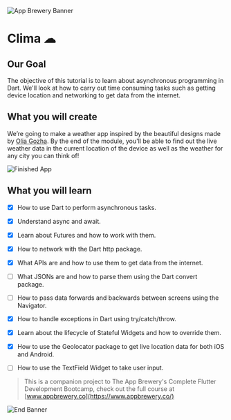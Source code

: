 ![App Brewery Banner](https://github.com/londonappbrewery/Images/blob/master/AppBreweryBanner.png)


# Clima ☁

## Our Goal

The objective of this tutorial is to learn about asynchronous programming in Dart. We'll look at how to carry out time consuming tasks such as getting device location and networking to get data from the internet. 


## What you will create

We’re going to make a weather app inspired by the beautiful designs made by [Olia Gozha](https://dribbble.com/shots/4663154-). By the end of the module, you'll be able to find out the live weather data in the current location of the device as well as the weather for any city you can think of!

![Finished App](https://github.com/londonappbrewery/Images/blob/master/clima-demo.gif)

## What you will learn

- [x] How to use Dart to perform asynchronous tasks.
- [x] Understand async and await.
- [x] Learn about Futures and how to work with them.
- [x] How to network with the Dart http package.
- [x] What APIs are and how to use them to get data from the internet.
- [ ] What JSONs are and how to parse them using the Dart convert package.
- [ ] How to pass data forwards and backwards between screens using the Navigator.
- [x] How to handle exceptions in Dart using try/catch/throw.
- [x] Learn about the lifecycle of Stateful Widgets and how to override them.
- [x] How to use the Geolocator package to get live location data for both iOS and Android.
- [ ] How to use the TextField Widget to take user input.


>This is a companion project to The App Brewery's Complete Flutter Development Bootcamp, check out the full course at [www.appbrewery.co](https://www.appbrewery.co/)

![End Banner](https://github.com/londonappbrewery/Images/blob/master/readme-end-banner.png)
